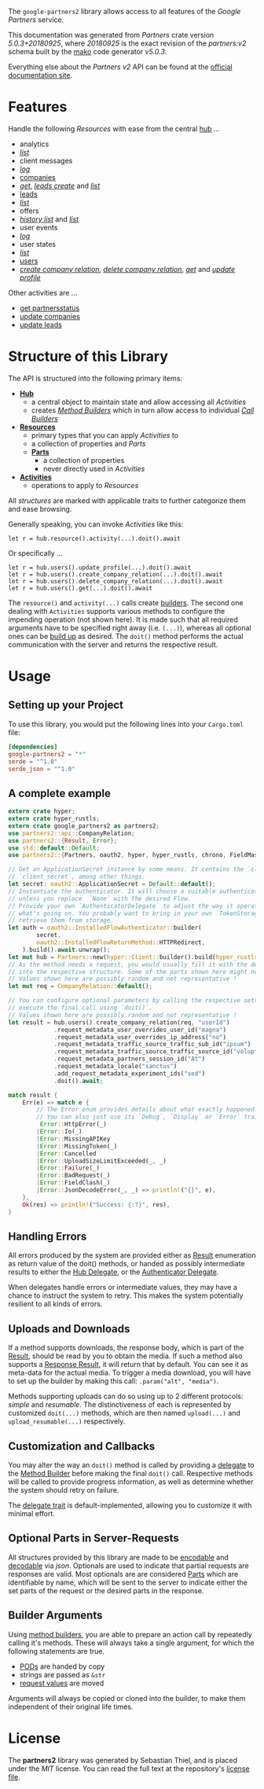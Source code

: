 <!---
DO NOT EDIT !
This file was generated automatically from 'src/generator/templates/api/README.md.mako'
DO NOT EDIT !
-->
The `google-partners2` library allows access to all features of the *Google Partners* service.

This documentation was generated from *Partners* crate version *5.0.3+20180925*, where *20180925* is the exact revision of the *partners:v2* schema built by the [mako](http://www.makotemplates.org/) code generator *v5.0.3*.

Everything else about the *Partners* *v2* API can be found at the
[official documentation site](https://developers.google.com/partners/).
# Features

Handle the following *Resources* with ease from the central [hub](https://docs.rs/google-partners2/5.0.3+20180925/google_partners2/Partners) ...

* analytics
 * [*list*](https://docs.rs/google-partners2/5.0.3+20180925/google_partners2/api::AnalyticListCall)
* client messages
 * [*log*](https://docs.rs/google-partners2/5.0.3+20180925/google_partners2/api::ClientMessageLogCall)
* [companies](https://docs.rs/google-partners2/5.0.3+20180925/google_partners2/api::Company)
 * [*get*](https://docs.rs/google-partners2/5.0.3+20180925/google_partners2/api::CompanyGetCall), [*leads create*](https://docs.rs/google-partners2/5.0.3+20180925/google_partners2/api::CompanyLeadCreateCall) and [*list*](https://docs.rs/google-partners2/5.0.3+20180925/google_partners2/api::CompanyListCall)
* [leads](https://docs.rs/google-partners2/5.0.3+20180925/google_partners2/api::Lead)
 * [*list*](https://docs.rs/google-partners2/5.0.3+20180925/google_partners2/api::LeadListCall)
* offers
 * [*history list*](https://docs.rs/google-partners2/5.0.3+20180925/google_partners2/api::OfferHistoryListCall) and [*list*](https://docs.rs/google-partners2/5.0.3+20180925/google_partners2/api::OfferListCall)
* user events
 * [*log*](https://docs.rs/google-partners2/5.0.3+20180925/google_partners2/api::UserEventLogCall)
* user states
 * [*list*](https://docs.rs/google-partners2/5.0.3+20180925/google_partners2/api::UserStateListCall)
* [users](https://docs.rs/google-partners2/5.0.3+20180925/google_partners2/api::User)
 * [*create company relation*](https://docs.rs/google-partners2/5.0.3+20180925/google_partners2/api::UserCreateCompanyRelationCall), [*delete company relation*](https://docs.rs/google-partners2/5.0.3+20180925/google_partners2/api::UserDeleteCompanyRelationCall), [*get*](https://docs.rs/google-partners2/5.0.3+20180925/google_partners2/api::UserGetCall) and [*update profile*](https://docs.rs/google-partners2/5.0.3+20180925/google_partners2/api::UserUpdateProfileCall)

Other activities are ...

* [get partnersstatus](https://docs.rs/google-partners2/5.0.3+20180925/google_partners2/api::MethodGetPartnersstatuCall)
* [update companies](https://docs.rs/google-partners2/5.0.3+20180925/google_partners2/api::MethodUpdateCompanyCall)
* [update leads](https://docs.rs/google-partners2/5.0.3+20180925/google_partners2/api::MethodUpdateLeadCall)



# Structure of this Library

The API is structured into the following primary items:

* **[Hub](https://docs.rs/google-partners2/5.0.3+20180925/google_partners2/Partners)**
    * a central object to maintain state and allow accessing all *Activities*
    * creates [*Method Builders*](https://docs.rs/google-partners2/5.0.3+20180925/google_partners2/client::MethodsBuilder) which in turn
      allow access to individual [*Call Builders*](https://docs.rs/google-partners2/5.0.3+20180925/google_partners2/client::CallBuilder)
* **[Resources](https://docs.rs/google-partners2/5.0.3+20180925/google_partners2/client::Resource)**
    * primary types that you can apply *Activities* to
    * a collection of properties and *Parts*
    * **[Parts](https://docs.rs/google-partners2/5.0.3+20180925/google_partners2/client::Part)**
        * a collection of properties
        * never directly used in *Activities*
* **[Activities](https://docs.rs/google-partners2/5.0.3+20180925/google_partners2/client::CallBuilder)**
    * operations to apply to *Resources*

All *structures* are marked with applicable traits to further categorize them and ease browsing.

Generally speaking, you can invoke *Activities* like this:

```Rust,ignore
let r = hub.resource().activity(...).doit().await
```

Or specifically ...

```ignore
let r = hub.users().update_profile(...).doit().await
let r = hub.users().create_company_relation(...).doit().await
let r = hub.users().delete_company_relation(...).doit().await
let r = hub.users().get(...).doit().await
```

The `resource()` and `activity(...)` calls create [builders][builder-pattern]. The second one dealing with `Activities`
supports various methods to configure the impending operation (not shown here). It is made such that all required arguments have to be
specified right away (i.e. `(...)`), whereas all optional ones can be [build up][builder-pattern] as desired.
The `doit()` method performs the actual communication with the server and returns the respective result.

# Usage

## Setting up your Project

To use this library, you would put the following lines into your `Cargo.toml` file:

```toml
[dependencies]
google-partners2 = "*"
serde = "^1.0"
serde_json = "^1.0"
```

## A complete example

```Rust
extern crate hyper;
extern crate hyper_rustls;
extern crate google_partners2 as partners2;
use partners2::api::CompanyRelation;
use partners2::{Result, Error};
use std::default::Default;
use partners2::{Partners, oauth2, hyper, hyper_rustls, chrono, FieldMask};

// Get an ApplicationSecret instance by some means. It contains the `client_id` and
// `client_secret`, among other things.
let secret: oauth2::ApplicationSecret = Default::default();
// Instantiate the authenticator. It will choose a suitable authentication flow for you,
// unless you replace  `None` with the desired Flow.
// Provide your own `AuthenticatorDelegate` to adjust the way it operates and get feedback about
// what's going on. You probably want to bring in your own `TokenStorage` to persist tokens and
// retrieve them from storage.
let auth = oauth2::InstalledFlowAuthenticator::builder(
        secret,
        oauth2::InstalledFlowReturnMethod::HTTPRedirect,
    ).build().await.unwrap();
let mut hub = Partners::new(hyper::Client::builder().build(hyper_rustls::HttpsConnectorBuilder::new().with_native_roots().https_or_http().enable_http1().build()), auth);
// As the method needs a request, you would usually fill it with the desired information
// into the respective structure. Some of the parts shown here might not be applicable !
// Values shown here are possibly random and not representative !
let mut req = CompanyRelation::default();

// You can configure optional parameters by calling the respective setters at will, and
// execute the final call using `doit()`.
// Values shown here are possibly random and not representative !
let result = hub.users().create_company_relation(req, "userId")
             .request_metadata_user_overrides_user_id("magna")
             .request_metadata_user_overrides_ip_address("no")
             .request_metadata_traffic_source_traffic_sub_id("ipsum")
             .request_metadata_traffic_source_traffic_source_id("voluptua.")
             .request_metadata_partners_session_id("At")
             .request_metadata_locale("sanctus")
             .add_request_metadata_experiment_ids("sed")
             .doit().await;

match result {
    Err(e) => match e {
        // The Error enum provides details about what exactly happened.
        // You can also just use its `Debug`, `Display` or `Error` traits
         Error::HttpError(_)
        |Error::Io(_)
        |Error::MissingAPIKey
        |Error::MissingToken(_)
        |Error::Cancelled
        |Error::UploadSizeLimitExceeded(_, _)
        |Error::Failure(_)
        |Error::BadRequest(_)
        |Error::FieldClash(_)
        |Error::JsonDecodeError(_, _) => println!("{}", e),
    },
    Ok(res) => println!("Success: {:?}", res),
}

```
## Handling Errors

All errors produced by the system are provided either as [Result](https://docs.rs/google-partners2/5.0.3+20180925/google_partners2/client::Result) enumeration as return value of
the doit() methods, or handed as possibly intermediate results to either the
[Hub Delegate](https://docs.rs/google-partners2/5.0.3+20180925/google_partners2/client::Delegate), or the [Authenticator Delegate](https://docs.rs/yup-oauth2/*/yup_oauth2/trait.AuthenticatorDelegate.html).

When delegates handle errors or intermediate values, they may have a chance to instruct the system to retry. This
makes the system potentially resilient to all kinds of errors.

## Uploads and Downloads
If a method supports downloads, the response body, which is part of the [Result](https://docs.rs/google-partners2/5.0.3+20180925/google_partners2/client::Result), should be
read by you to obtain the media.
If such a method also supports a [Response Result](https://docs.rs/google-partners2/5.0.3+20180925/google_partners2/client::ResponseResult), it will return that by default.
You can see it as meta-data for the actual media. To trigger a media download, you will have to set up the builder by making
this call: `.param("alt", "media")`.

Methods supporting uploads can do so using up to 2 different protocols:
*simple* and *resumable*. The distinctiveness of each is represented by customized
`doit(...)` methods, which are then named `upload(...)` and `upload_resumable(...)` respectively.

## Customization and Callbacks

You may alter the way an `doit()` method is called by providing a [delegate](https://docs.rs/google-partners2/5.0.3+20180925/google_partners2/client::Delegate) to the
[Method Builder](https://docs.rs/google-partners2/5.0.3+20180925/google_partners2/client::CallBuilder) before making the final `doit()` call.
Respective methods will be called to provide progress information, as well as determine whether the system should
retry on failure.

The [delegate trait](https://docs.rs/google-partners2/5.0.3+20180925/google_partners2/client::Delegate) is default-implemented, allowing you to customize it with minimal effort.

## Optional Parts in Server-Requests

All structures provided by this library are made to be [encodable](https://docs.rs/google-partners2/5.0.3+20180925/google_partners2/client::RequestValue) and
[decodable](https://docs.rs/google-partners2/5.0.3+20180925/google_partners2/client::ResponseResult) via *json*. Optionals are used to indicate that partial requests are responses
are valid.
Most optionals are are considered [Parts](https://docs.rs/google-partners2/5.0.3+20180925/google_partners2/client::Part) which are identifiable by name, which will be sent to
the server to indicate either the set parts of the request or the desired parts in the response.

## Builder Arguments

Using [method builders](https://docs.rs/google-partners2/5.0.3+20180925/google_partners2/client::CallBuilder), you are able to prepare an action call by repeatedly calling it's methods.
These will always take a single argument, for which the following statements are true.

* [PODs][wiki-pod] are handed by copy
* strings are passed as `&str`
* [request values](https://docs.rs/google-partners2/5.0.3+20180925/google_partners2/client::RequestValue) are moved

Arguments will always be copied or cloned into the builder, to make them independent of their original life times.

[wiki-pod]: http://en.wikipedia.org/wiki/Plain_old_data_structure
[builder-pattern]: http://en.wikipedia.org/wiki/Builder_pattern
[google-go-api]: https://github.com/google/google-api-go-client

# License
The **partners2** library was generated by Sebastian Thiel, and is placed
under the *MIT* license.
You can read the full text at the repository's [license file][repo-license].

[repo-license]: https://github.com/Byron/google-apis-rsblob/main/LICENSE.md


